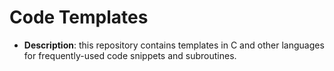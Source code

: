 # Code Templates

- **Description**: this repository contains templates in C and other languages
  for frequently-used code snippets and subroutines.

